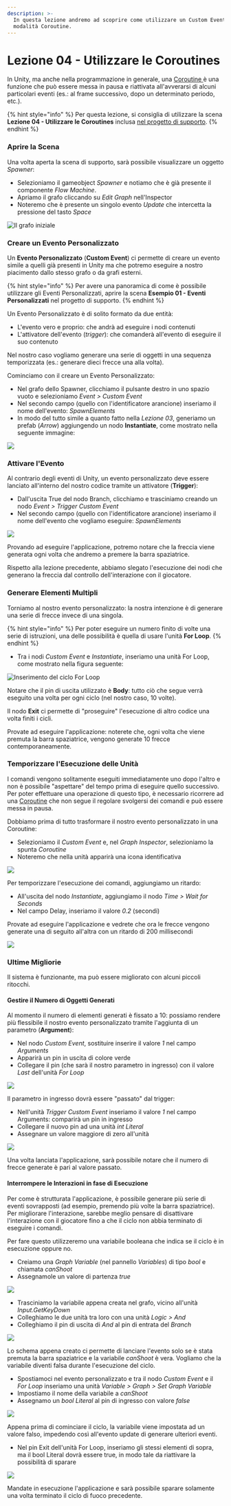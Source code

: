```yaml
---
description: >-
  In questa lezione andremo ad scoprire come utilizzare un Custom Event in
  modalità Coroutine.
---
```


# Lezione 04 - Utilizzare le Coroutines

In Unity, ma anche nella programmazione in generale, una [Coroutine ](https://docs.unity3d.com/Manual/Coroutines.html)è una funzione che può essere messa in pausa e riattivata all'avverarsi di alcuni particolari eventi \(es.: al frame successivo, dopo un determinato periodo, etc.\).

{% hint style="info" %}
Per questa lezione, si consiglia di utilizzare la scena **Lezione 04 - Utilizzare le Coroutines** inclusa [nel progetto di supporto](https://github.com/thebitcave/gitbook-guida-bolt/releases).
{% endhint %}

### Aprire la Scena

Una volta aperta la scena di supporto, sarà possibile visualizzare un oggetto _Spawner_:

* Selezioniamo il gameobject _Spawner_ e notiamo che è già presente il componente _Flow Machine_.
* Apriamo il grafo cliccando su _Edit Graph_ nell'Inspector
* Noteremo che è presente un singolo evento _Update_ che intercetta la pressione del tasto _Space_

![Il grafo iniziale](../.gitbook/assets/grafo_iniziale.png)

### Creare un Evento Personalizzato

Un **Evento Personalizzato** \(**Custom Event**\) ci permette di creare un evento simile a quelli già presenti in Unity ma che potremo eseguire a nostro piacimento dallo stesso grafo o da grafi esterni.

{% hint style="info" %}
Per avere una panoramica di come è possibile utilizzare gli Eventi Personalizzati, aprire la scena **Esempio 01 - Eventi Personalizzati** nel progetto di supporto.
{% endhint %}

Un Evento Personalizzato è di solito formato da due entità:

* L'evento vero e proprio: che andrà ad eseguire i nodi contenuti
* L'attivatore dell'evento \(_trigger_\): che comanderà all'evento di eseguire il suo contenuto

Nel nostro caso vogliamo generare una serie di oggetti in una sequenza temporizzata \(es.: generare dieci frecce una alla volta\).

Cominciamo con il creare un Evento Personalizzato:

* Nel grafo dello Spawner, clicchiamo il pulsante destro in uno spazio vuoto e selezioniamo _Event &gt; Custom Event_
* Nel secondo campo \(quello con l'identificatore arancione\) inseriamo il nome dell'evento: _SpawnElements_
* In modo del tutto simile a quanto fatto nella _Lezione 03_, generiamo un prefab \(_Arrow_\) aggiungendo un nodo **Instantiate**, come mostrato nella seguente immagine:

![](../.gitbook/assets/evento_personalizzato.png)

### Attivare l'Evento

Al contrario degli eventi di Unity, un evento personalizzato deve essere lanciato all'interno del nostro codice tramite un attivatore \(**Trigger**\):

* Dall'uscita True del nodo Branch, clicchiamo e trasciniamo creando un nodo _Event &gt; Trigger Custom Event_
* Nel secondo campo \(quello con l'identificatore arancione\) inseriamo il nome dell'evento che vogliamo eseguire: _SpawnElements_

![](../.gitbook/assets/esecuzione_evento.png)

Provando ad eseguire l'applicazione, potremo notare che la freccia viene generata ogni volta che andremo a premere la barra spaziatrice.

Rispetto alla lezione precedente, abbiamo slegato l'esecuzione dei nodi che generano la freccia dal controllo dell'interazione con il giocatore.

### Generare Elementi Multipli

Torniamo al nostro evento personalizzato: la nostra intenzione è di generare una serie di frecce invece di una singola.

{% hint style="info" %}
Per poter eseguire un numero finito di volte una serie di istruzioni, una delle possibilità è quella di usare l'unità **For Loop**.
{% endhint %}

* Tra i nodi _Custom Event_ e _Instantiate_, inseriamo una unità For Loop, come mostrato nella figura seguente:

![Inserimento del ciclo For Loop](../.gitbook/assets/for_loop.png)

Notare che il pin di uscita utilizzato è **Body**: tutto ciò che segue verrà eseguito una volta per ogni ciclo \(nel nostro caso, 10 volte\).

Il nodo **Exit** ci permette di "proseguire" l'esecuzione di altro codice una volta finiti i cicli.

Provate ad eseguire l'applicazione: noterete che, ogni volta che viene premuta la barra spaziatrice, vengono generate 10 frecce contemporaneamente.

### Temporizzare l'Esecuzione delle Unità

I comandi vengono solitamente eseguiti immediatamente uno dopo l'altro e non è possibile "aspettare" del tempo prima di eseguire quello successivo. Per poter effettuare una operazione di questo tipo, è necessario ricorrere ad una [Coroutine](https://docs.unity3d.com/Manual/Coroutines.html) che non segue il regolare svolgersi dei comandi e può essere messa in pausa.

Dobbiamo prima di tutto trasformare il nostro evento personalizzato in una Coroutine:

* Selezioniamo il _Custom Event_ e, nel _Graph Inspector_, selezioniamo la spunta _Coroutine_
* Noteremo che nella unità apparirà una icona identificativa

![](../.gitbook/assets/coroutine.png)

Per temporizzare l'esecuzione dei comandi, aggiungiamo un ritardo:

* All'uscita del nodo _Instantiate_, aggiungiamo il nodo _Time &gt; Wait for Seconds_
* Nel campo Delay, inseriamo il valore _0.2_ \(secondi\)

Provate ad eseguire l'applicazione e vedrete che ora le frecce vengono generate una di seguito all'altra con un ritardo di 200 millisecondi

![](../.gitbook/assets/ritardo_spawn.png)

### Ultime Migliorie

Il sistema è funzionante, ma può essere migliorato con alcuni piccoli ritocchi.

#### Gestire il Numero di Oggetti Generati

Al momento il numero di elementi generati è fissato a 10: possiamo rendere più flessibile il nostro evento personalizzato tramite l'aggiunta di un parametro \(**Argument**\):

* Nel nodo _Custom Event_, sostituire inserire il valore _1_ nel campo _Arguments_
* Apparirà un pin in uscita di colore verde
* Collegare il pin \(che sarà il nostro parametro in ingresso\) con il valore _Last_ dell'unità _For Loop_

![](../.gitbook/assets/argument_in.png)

Il parametro in ingresso dovrà essere "passato" dal trigger:

* Nell'unità _Trigger Custom Event_ inseriamo il valore _1_ nel campo Arguments: comparirà un pin in ingresso
* Collegare il nuovo pin ad una unità _int Literal_
* Assegnare un valore maggiore di zero all'unità

![](../.gitbook/assets/trigger_arguments.png)

Una volta lanciata l'applicazione, sarà possibile notare che il numero di frecce generate è pari al valore passato.

#### Interrompere le Interazioni in fase di Esecuzione

Per come è strutturata l'applicazione, è possibile generare più serie di eventi sovrapposti \(ad esempio, premendo più volte la barra spaziatrice\). Per migliorare l'interazione, sarebbe meglio pensare di disattivare l'interazione con il giocatore fino a che il ciclo non abbia terminato di eseguire i comandi.

Per fare questo utilizzeremo una variabile booleana che indica se il ciclo è in esecuzione oppure no.

* Creiamo una _Graph Variable_ \(nel pannello _Variables_\) di tipo _bool_ e chiamata _canShoot_
* Assegnamole un valore di partenza _true_

![](../.gitbook/assets/variables%20%281%29.png)

* Trasciniamo la variabile appena creata nel grafo, vicino all'unità _Input.GetKeyDown_
* Colleghiamo le due unità tra loro con una unità _Logic &gt; And_
* Colleghiamo il pin di uscita di _And_ al pin di entrata del _Branch_

![](../.gitbook/assets/branch%20%281%29.png)

Lo schema appena creato ci permette di lanciare l'evento solo se è stata premuta la barra spaziatrice e la variabile _canShoot_ è vera. Vogliamo che la variabile diventi falsa durante l'esecuzione del ciclo.

* Spostiamoci nel evento personalizzato e tra il nodo _Custom Event_ e il _For Loop_ inseriamo una unità _Variable &gt; Graph &gt; Set Graph Variable_
* Impostiamo il nome della variabile a _canShoot_
* Assegnamo un _bool Literal_ al pin di ingresso con valore _false_

![](../.gitbook/assets/set_bool.png)

Appena prima di cominciare il ciclo, la variabile viene impostata ad un valore falso, impedendo così all'evento update di generare ulteriori eventi.

* Nel pin Exit dell'unità For Loop, inseriamo gli stessi elementi di sopra, ma il bool Literal dovrà essere true, in modo tale da riattivare la possibilità di sparare

![](../.gitbook/assets/set_bool_true.png)

Mandate in esecuzione l'applicazione e sarà possibile sparare solamente una volta terminato il ciclo di fuoco precedente.

